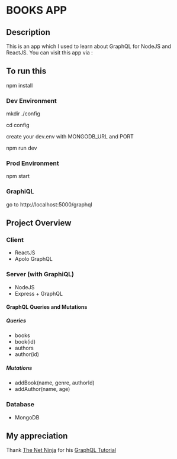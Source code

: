 # BOOKS APP

## Description

This is an app which I used to learn about GraphQL for NodeJS and ReactJS.
You can visit this app via :

## To run this

npm install

### Dev Environment

mkdir ./config

cd config

create your dev.env with MONGODB_URL and PORT

npm run dev

### Prod Environment

npm start

### GraphiQL

go to http://localhost:5000/graphql

## Project Overview

### Client

- ReactJS
- Apolo GraphQL

### Server (with GraphiQL)

- NodeJS
- Express + GraphQL

#### GraphQL Queries and Mutations

##### Queries

- books
- book(id)
- authors
- author(id)

##### Mutations

- addBook(name, genre, authorId)
- addAuthor(name, age)

### Database

- MongoDB

## My appreciation

Thank [The Net Ninja](https://www.youtube.com/channel/UCW5YeuERMmlnqo4oq8vwUpg) for his [GraphQL Tutorial](https://www.youtube.com/watch?v=Y0lDGjwRYKw&list=PL4cUxeGkcC9iK6Qhn-QLcXCXPQUov1U7f&index=1)
